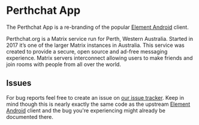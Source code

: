 
# Perthchat App

The Perthchat App is a re-branding of the popular [Element Android](https://github.com/vector-im/element-android) client.

Perthchat.org is a Matrix service run for Perth, Western Australia. Started in 2017 it’s one of the larger Matrix instances in Australia. This service was created to provide a secure, open source and ad-free messaging experience. Matrix servers interconnect allowing users to make friends and join rooms with people from all over the world.

## Issues

For bug reports feel free to create an issue on [our issue tracker](https://gitlab.com/perthchat.org/element-android-perthchat/-/issues). Keep in mind though this is nearly exactly the same code as the upstream [Element Android](https://github.com/vector-im/element-android) client and the bug you're experiencing might already be documented there.